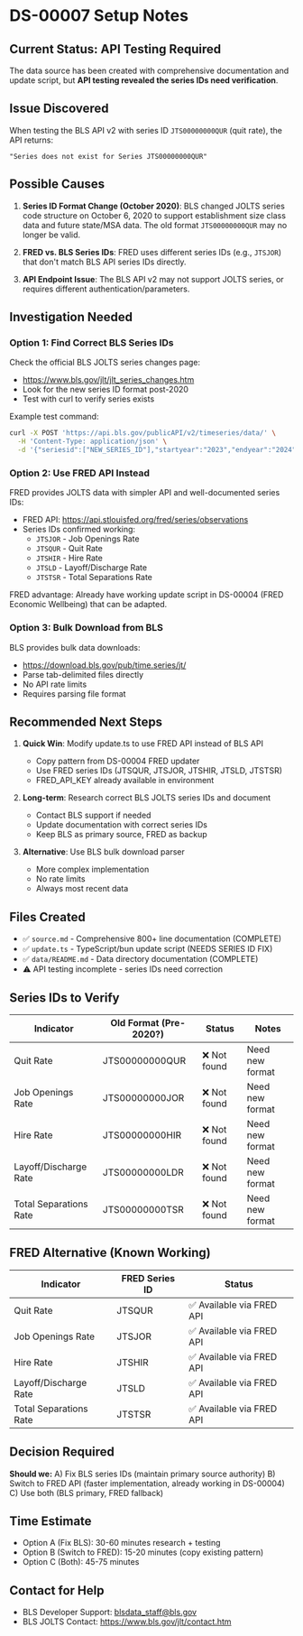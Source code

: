 # DS-00007 Setup Notes

## Current Status: API Testing Required

The data source has been created with comprehensive documentation and update script, but **API testing revealed the series IDs need verification**.

## Issue Discovered

When testing the BLS API v2 with series ID `JTS00000000QUR` (quit rate), the API returns:
```
"Series does not exist for Series JTS00000000QUR"
```

## Possible Causes

1. **Series ID Format Change (October 2020)**: BLS changed JOLTS series code structure on October 6, 2020 to support establishment size class data and future state/MSA data. The old format `JTS00000000QUR` may no longer be valid.

2. **FRED vs. BLS Series IDs**: FRED uses different series IDs (e.g., `JTSJOR`) that don't match BLS API series IDs directly.

3. **API Endpoint Issue**: The BLS API v2 may not support JOLTS series, or requires different authentication/parameters.

## Investigation Needed

### Option 1: Find Correct BLS Series IDs

Check the official BLS JOLTS series changes page:
- https://www.bls.gov/jlt/jlt_series_changes.htm
- Look for the new series ID format post-2020
- Test with curl to verify series exists

Example test command:
```bash
curl -X POST 'https://api.bls.gov/publicAPI/v2/timeseries/data/' \
  -H 'Content-Type: application/json' \
  -d '{"seriesid":["NEW_SERIES_ID"],"startyear":"2023","endyear":"2024"}'
```

### Option 2: Use FRED API Instead

FRED provides JOLTS data with simpler API and well-documented series IDs:
- FRED API: https://api.stlouisfed.org/fred/series/observations
- Series IDs confirmed working:
  - `JTSJOR` - Job Openings Rate
  - `JTSQUR` - Quit Rate
  - `JTSHIR` - Hire Rate
  - `JTSLD` - Layoff/Discharge Rate
  - `JTSTSR` - Total Separations Rate

FRED advantage: Already have working update script in DS-00004 (FRED Economic Wellbeing) that can be adapted.

### Option 3: Bulk Download from BLS

BLS provides bulk data downloads:
- https://download.bls.gov/pub/time.series/jt/
- Parse tab-delimited files directly
- No API rate limits
- Requires parsing file format

## Recommended Next Steps

1. **Quick Win**: Modify update.ts to use FRED API instead of BLS API
   - Copy pattern from DS-00004 FRED updater
   - Use FRED series IDs (JTSQUR, JTSJOR, JTSHIR, JTSLD, JTSTSR)
   - FRED_API_KEY already available in environment

2. **Long-term**: Research correct BLS JOLTS series IDs and document
   - Contact BLS support if needed
   - Update documentation with correct series IDs
   - Keep BLS as primary source, FRED as backup

3. **Alternative**: Use BLS bulk download parser
   - More complex implementation
   - No rate limits
   - Always most recent data

## Files Created

- ✅ `source.md` - Comprehensive 800+ line documentation (COMPLETE)
- ✅ `update.ts` - TypeScript/bun update script (NEEDS SERIES ID FIX)
- ✅ `data/README.md` - Data directory documentation (COMPLETE)
- ⚠️ API testing incomplete - series IDs need correction

## Series IDs to Verify

| Indicator | Old Format (Pre-2020?) | Status | Notes |
|-----------|------------------------|--------|-------|
| Quit Rate | JTS00000000QUR | ❌ Not found | Need new format |
| Job Openings Rate | JTS00000000JOR | ❌ Not found | Need new format |
| Hire Rate | JTS00000000HIR | ❌ Not found | Need new format |
| Layoff/Discharge Rate | JTS00000000LDR | ❌ Not found | Need new format |
| Total Separations Rate | JTS00000000TSR | ❌ Not found | Need new format |

## FRED Alternative (Known Working)

| Indicator | FRED Series ID | Status |
|-----------|----------------|--------|
| Quit Rate | JTSQUR | ✅ Available via FRED API |
| Job Openings Rate | JTSJOR | ✅ Available via FRED API |
| Hire Rate | JTSHIR | ✅ Available via FRED API |
| Layoff/Discharge Rate | JTSLD | ✅ Available via FRED API |
| Total Separations Rate | JTSTSR | ✅ Available via FRED API |

## Decision Required

**Should we:**
A) Fix BLS series IDs (maintain primary source authority)
B) Switch to FRED API (faster implementation, already working in DS-00004)
C) Use both (BLS primary, FRED fallback)

## Time Estimate

- Option A (Fix BLS): 30-60 minutes research + testing
- Option B (Switch to FRED): 15-20 minutes (copy existing pattern)
- Option C (Both): 45-75 minutes

## Contact for Help

- BLS Developer Support: blsdata_staff@bls.gov
- BLS JOLTS Contact: https://www.bls.gov/jlt/contact.htm
